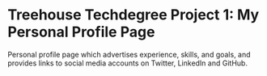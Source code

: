# Treehouse Techdegree Project 1: My Personal Profile Page 
 
Personal profile page which advertises experience, skills, and goals, and provides links to social media accounts on Twitter, LinkedIn and GitHub.
